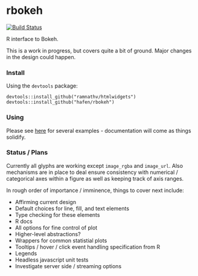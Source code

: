 # rbokeh

[![Build Status](https://travis-ci.org/hafen/rBokeh.svg?branch=master)](https://travis-ci.org/hafen/rBokeh)

R interface to Bokeh.

This is a work in progress, but covers quite a bit of ground.  Major changes in the design could happen.

### Install

Using the `devtools` package:

```
devtools::install_github("ramnathv/htmlwidgets")
devtools::install_github("hafen/rbokeh")
```

### Using

Please see [here](http://hafen.github.io/bokeh/rbokeh_examples.html) for several examples - documentation will come as things solidify.

### Status / Plans

Currently all glyphs are working except `image_rgba` and `image_url`.  Also mechanisms are in place to deal ensure consistency with numerical / categorical axes within a figure as well as keeping track of axis ranges.

In rough order of importance / imminence, things to cover next include:

- Affirming current design
- Default choices for line, fill, and text elements
- Type checking for these elements
- R docs
- All options for fine control of plot
- Higher-level abstractions?
- Wrappers for common statistial plots
- Tooltips / hover / click event handling specification from R
- Legends
- Headless javascript unit tests
- Investigate server side / streaming options

